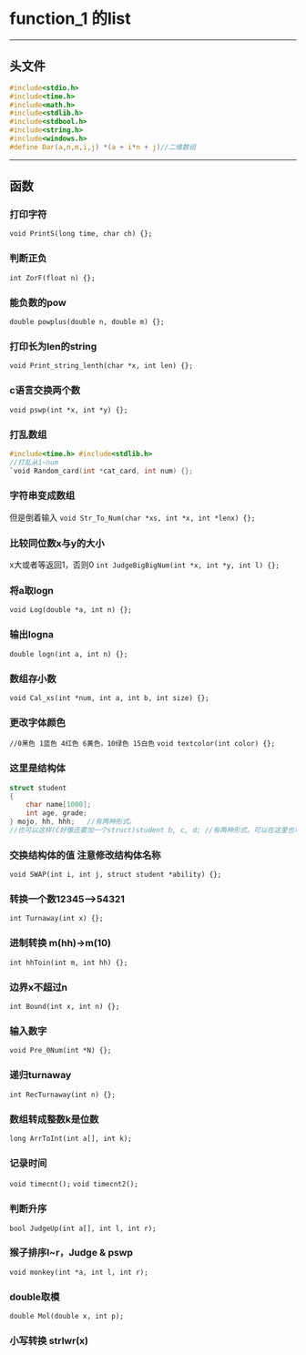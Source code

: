 # function_1 的list

---

## 头文件

```C
#include<stdio.h>
#include<time.h> 
#include<math.h>
#include<stdlib.h>
#include<stdbool.h>
#include<string.h>
#include<windows.h>
#define Dar(a,n,m,i,j) *(a + i*n + j)//二维数组
```

---

## 函数

### 打印字符

`void PrintS(long time, char ch) {};`

### 判断正负

`int ZorF(float n) {};`

### 能负数的pow

`double powplus(double n, double m) {};`

### 打印长为len的string

`void Print_string_lenth(char *x, int len) {};`

### c语言交换两个数

`void pswp(int *x, int *y) {};`

### 打乱数组

```C
#include<time.h> #include<stdlib.h>
//打乱从1~num
`void Random_card(int *cat_card, int num) {};
```

### 字符串变成数组

但是倒着输入
`void Str_To_Num(char *xs, int *x, int *lenx) {};`

### 比较同位数x与y的大小

x大或者等返回1，否则0
`int JudgeBigBigNum(int *x, int *y, int l) {};`

### 将a取logn

`void Log(double *a, int n) {};`

### 输出logna

`double logn(int a, int n) {};`

### 数组存小数

`void Cal_xs(int *num, int a, int b, int size) {};`

### 更改字体颜色

`//0黑色 1蓝色 4红色 6黄色，10绿色 15白色`
`void textcolor(int color) {};`

### 这里是结构体

```C
struct student 
{
    char name[1000];
    int age, grade;
} mojo, hh, hhh;   //有两种形式。 
//也可以这样(C好像还要加一个struct)student b, c, d; //有两种形式。可以在这里也可以在上面。
```

### 交换结构体的值 注意修改结构体名称

`void SWAP(int i, int j, struct student *ability) {};`

### 转换一个数12345-->54321

`int Turnaway(int x) {};`

### 进制转换 m(hh)->m(10)

`int hhToin(int m, int hh) {};`

### 边界x不超过n

`int Bound(int x, int n) {};`

### 输入数字

`void Pre_0Num(int *N) {};`

### 递归turnaway

`int RecTurnaway(int n) {};`

### 数组转成整数k是位数

`long ArrToInt(int a[], int k);`

### 记录时间

`void timecnt();`
`void timecnt2();`

### 判断升序

`bool JudgeUp(int a[], int l, int r);`

### 猴子排序l~r，Judge & pswp

`void monkey(int *a, int l, int r);`

### double取模

`double Mol(double x, int p);`

### 小写转换 strlwr(x)

